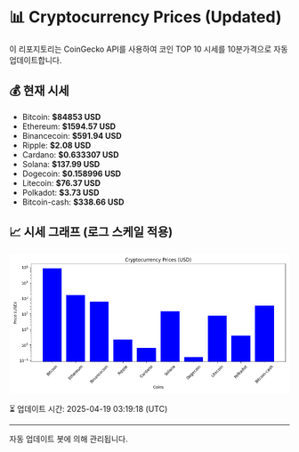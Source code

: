 
# 📊 Cryptocurrency Prices (Updated)

이 리포지토리는 CoinGecko API를 사용하여 코인 TOP 10 시세를 10분가격으로 자동 업데이트합니다.

## 💰 현재 시세
- Bitcoin: **$84853 USD**
- Ethereum: **$1594.57 USD**
- Binancecoin: **$591.94 USD**
- Ripple: **$2.08 USD**
- Cardano: **$0.633307 USD**
- Solana: **$137.99 USD**
- Dogecoin: **$0.158996 USD**
- Litecoin: **$76.37 USD**
- Polkadot: **$3.73 USD**
- Bitcoin-cash: **$338.66 USD**

## 📈 시세 그래프 (로그 스케일 적용)
![Crypto Prices](crypto_prices.png)

⏳ 업데이트 시간: 2025-04-19 03:19:18 (UTC)

---
자동 업데이트 봇에 의해 관리됩니다.
